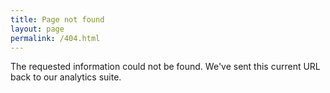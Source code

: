 ```yaml
---
title: Page not found
layout: page
permalink: /404.html
---
```

The requested information could not be found. We've sent this current URL back to our analytics suite.  

<!-- Matomo -->
<script type="text/javascript">
    var _paq = window._paq = window._paq || [];
    /* tracker methods like "setCustomDimension" should be called before "trackPageView" */
    
    _paq.push(['setDocumentTitle',  '404/URL = ' +  encodeURIComponent(document.location.pathname+document.location.search) + '/From = ' + encodeURIComponent(document.referrer)]);

    _paq.push(['trackPageView']);
    _paq.push(['enableLinkTracking']);
    (function() {
    var u="https://cogtool.matomo.cloud/";
    _paq.push(['setTrackerUrl', u+'matomo.php']);
    _paq.push(['setSiteId', '1']);
    var d=document, g=d.createElement('script'), s=d.getElementsByTagName('script')[0];
    g.type='text/javascript'; g.async=true; g.src='//cdn.matomo.cloud/cogtool.matomo.cloud/matomo.js'; s.parentNode.insertBefore(g,s);
    })();
</script>
<!-- End Matomo Code -->
